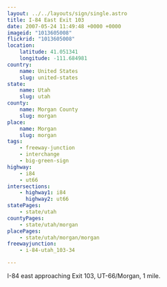```yaml
---
layout: ../../layouts/sign/single.astro
title: I-84 East Exit 103
date: 2007-05-24 11:49:48 +0000 +0000
imageid: "1013605008"
flickrid: "1013605008"
location:
    latitude: 41.051341
    longitude: -111.684981
country:
    name: United States
    slug: united-states
state:
    name: Utah
    slug: utah
county:
    name: Morgan County
    slug: morgan
place:
    name: Morgan
    slug: morgan
tags:
    - freeway-junction
    - interchange
    - big-green-sign
highway:
    - i84
    - ut66
intersections:
    - highway1: i84
      highway2: ut66
statePages:
    - state/utah
countyPages:
    - state/utah/morgan
placePages:
    - state/utah/morgan/morgan
freewayjunction:
    - i-84-utah_103-34

---
```

I-84 east approaching Exit 103, UT-66/Morgan, 1 mile.